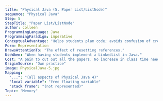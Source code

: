 ```yaml
---
title: "Physical Java (5. Paper List/ListNode)"
sequence: "Physical Java"
Step: 5
StepTitle: "Paper List/ListNode"
author: colleen
ProgrammingLanguage: Java
ProgrammingParadigm: imperative
ConceptualAdvantage: "Helps students plan code; avoids confusion of crossed out arrows."
Form: Representation
DrawsAttentionTo: "The effect of resetting references."
UseWhen: "When having students implement a LinkedList in Java."
Cost: "A pain to cut out all the papers. No increase in class time needed."
OriginSource: "Own practice"
image: PhysicalJava-5.jpg
Mapping:
  "...": "(all aspects of Physical Java 4)"
  "local variable": "free floating variable"
  "stack frame": "(not represented)"
Topic: "Memory"
---
```

